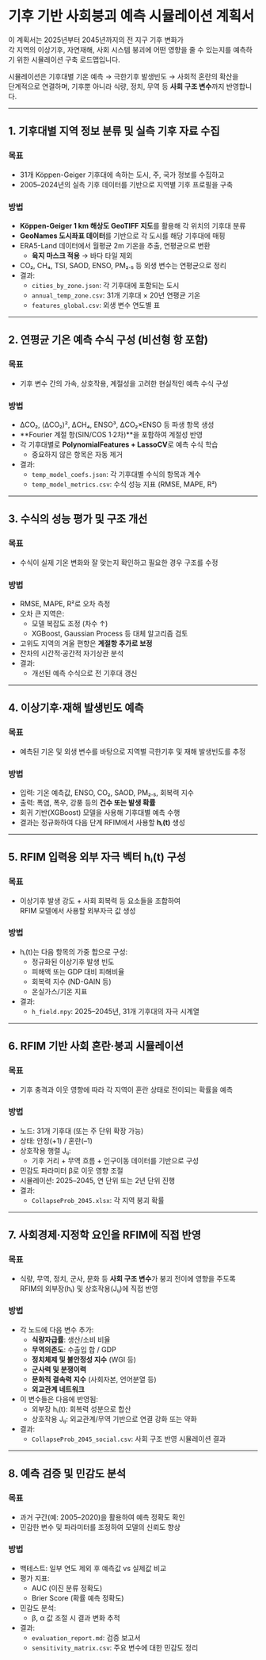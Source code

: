 # 기후 기반 사회붕괴 예측 시뮬레이션 계획서

이 계획서는 2025년부터 2045년까지의 전 지구 기후 변화가  
각 지역의 이상기후, 자연재해, 사회 시스템 붕괴에 어떤 영향을 줄 수 있는지를 예측하기 위한 시뮬레이션 구축 로드맵입니다.

시뮬레이션은 기후대별 기온 예측 → 극한기후 발생빈도 → 사회적 혼란의 확산을  
단계적으로 연결하며, 기후뿐 아니라 식량, 정치, 무역 등 **사회 구조 변수**까지 반영합니다.

---

## 1. 기후대별 지역 정보 분류 및 실측 기후 자료 수집

### 목표
- 31개 Köppen-Geiger 기후대에 속하는 도시, 주, 국가 정보를 수집하고
- 2005–2024년의 실측 기후 데이터를 기반으로 지역별 기후 프로필을 구축

### 방법
- **Köppen-Geiger 1 km 해상도 GeoTIFF 지도**를 활용해 각 위치의 기후대 분류
- **GeoNames 도시좌표 데이터**를 기반으로 각 도시를 해당 기후대에 매핑
- ERA5-Land 데이터에서 월평균 2m 기온을 추출, 연평균으로 변환
  - **육지 마스크 적용** → 바다 타일 제외
- CO₂, CH₄, TSI, SAOD, ENSO, PM₂.₅ 등 외생 변수는 연평균으로 정리
- 결과:
  - `cities_by_zone.json`: 각 기후대에 포함되는 도시
  - `annual_temp_zone.csv`: 31개 기후대 × 20년 연평균 기온
  - `features_global.csv`: 외생 변수 연도별 표

---

## 2. 연평균 기온 예측 수식 구성 (비선형 항 포함)

### 목표
- 기후 변수 간의 가속, 상호작용, 계절성을 고려한 현실적인 예측 수식 구성

### 방법
- ΔCO₂, (ΔCO₂)², ΔCH₄, ENSO³, ΔCO₂×ENSO 등 파생 항목 생성
- **Fourier 계절 항(SIN/COS 1·2차)**을 포함하여 계절성 반영
- 각 기후대별로 **PolynomialFeatures + LassoCV**로 예측 수식 학습
  - 중요하지 않은 항목은 자동 제거
- 결과:
  - `temp_model_coefs.json`: 각 기후대별 수식의 항목과 계수
  - `temp_model_metrics.csv`: 수식 성능 지표 (RMSE, MAPE, R²)

---

## 3. 수식의 성능 평가 및 구조 개선

### 목표
- 수식이 실제 기온 변화와 잘 맞는지 확인하고 필요한 경우 구조를 수정

### 방법
- RMSE, MAPE, R²로 오차 측정
- 오차 큰 지역은:
  - 모델 복잡도 조정 (차수 ↑)
  - XGBoost, Gaussian Process 등 대체 알고리즘 검토
- 고위도 지역의 겨울 편향은 **계절항 추가로 보정**
- 잔차의 시간적·공간적 자기상관 분석
- 결과:
  - 개선된 예측 수식으로 전 기후대 갱신

---

## 4. 이상기후·재해 발생빈도 예측

### 목표
- 예측된 기온 및 외생 변수를 바탕으로 지역별 극한기후 및 재해 발생빈도를 추정

### 방법
- 입력: 기온 예측값, ENSO, CO₂, SAOD, PM₂.₅, 회복력 지수
- 출력: 폭염, 폭우, 강풍 등의 **건수 또는 발생 확률**
- 회귀 기반(XGBoost) 모델을 사용해 기후대별 예측 수행
- 결과는 정규화하여 다음 단계 RFIM에서 사용할 **hᵢ(t)** 생성

---

## 5. RFIM 입력용 외부 자극 벡터 hᵢ(t) 구성

### 목표
- 이상기후 발생 강도 + 사회 회복력 등 요소들을 조합하여  
  RFIM 모델에서 사용할 외부자극 값 생성

### 방법
- hᵢ(t)는 다음 항목의 가중 합으로 구성:
  - 정규화된 이상기후 발생 빈도
  - 피해액 또는 GDP 대비 피해비율
  - 회복력 지수 (ND-GAIN 등)
  - 온실가스/기온 지표
- 결과:
  - `h_field.npy`: 2025–2045년, 31개 기후대의 자극 시계열

---

## 6. RFIM 기반 사회 혼란·붕괴 시뮬레이션

### 목표
- 기후 충격과 이웃 영향에 따라 각 지역이 혼란 상태로 전이되는 확률을 예측

### 방법
- 노드: 31개 기후대 (또는 주 단위 확장 가능)
- 상태: 안정(+1) / 혼란(–1)
- 상호작용 행렬 Jᵢⱼ:
  - 기후 거리 + 무역 흐름 + 인구이동 데이터를 기반으로 구성
- 민감도 파라미터 β로 이웃 영향 조절
- 시뮬레이션: 2025–2045, 연 단위 또는 2년 단위 진행
- 결과:
  - `CollapseProb_2045.xlsx`: 각 지역 붕괴 확률

---

## 7. 사회경제·지정학 요인을 RFIM에 직접 반영

### 목표
- 식량, 무역, 정치, 군사, 문화 등 **사회 구조 변수**가 붕괴 전이에 영향을 주도록  
  RFIM의 외부장(hᵢ) 및 상호작용(Jᵢⱼ)에 직접 반영

### 방법
- 각 노드에 다음 변수 추가:
  - **식량자급률**: 생산/소비 비율
  - **무역의존도**: 수출입 합 / GDP
  - **정치체제 및 불안정성 지수** (WGI 등)
  - **군사력 및 분쟁이력**
  - **문화적 결속력 지수** (사회자본, 언어분열 등)
  - **외교관계 네트워크**
- 이 변수들은 다음에 반영됨:
  - 외부장 hᵢ(t): 회복력 성분으로 합산
  - 상호작용 Jᵢⱼ: 외교관계/무역 기반으로 연결 강화 또는 약화
- 결과:
  - `CollapseProb_2045_social.csv`: 사회 구조 반영 시뮬레이션 결과

---

## 8. 예측 검증 및 민감도 분석

### 목표
- 과거 구간(예: 2005–2020)을 활용하여 예측 정확도 확인
- 민감한 변수 및 파라미터를 조정하여 모델의 신뢰도 향상

### 방법
- 백테스트: 일부 연도 제외 후 예측값 vs 실제값 비교
- 평가 지표:
  - AUC (이진 분류 정확도)
  - Brier Score (확률 예측 정확도)
- 민감도 분석:
  - β, α 값 조절 시 결과 변화 추적
- 결과:
  - `evaluation_report.md`: 검증 보고서
  - `sensitivity_matrix.csv`: 주요 변수에 대한 민감도 정리
